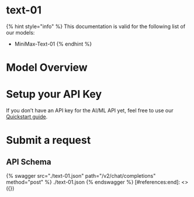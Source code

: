 [#references:start]: <> ({ "template": "openapi" })
# text-01

{% hint style="info" %}
This documentation is valid for the following list of our models:
* MiniMax-Text-01
{% endhint %}

# Model Overview


# Setup your API Key
If you don’t have an API key for the AI/ML API yet, feel free to use our [Quickstart guide](https://docs.aimlapi.com/quickstart/setting-up).

# Submit a request
## API Schema
{% swagger src="./text-01.json" path="/v2/chat/completions" method="post" %}
./text-01.json
{% endswagger %}
[#references:end]: <> ({})